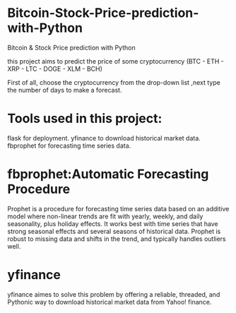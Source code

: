 # Bitcoin-Stock-Price-prediction-with-Python
Bitcoin &amp; Stock Price prediction with Python 

this project aims to predict the price of some cryptocurrency (BTC - ETH - XRP - LTC - DOGE - XLM - BCH)

First of all, choose the cryptocurrency from the drop-down list ,next type the number of days to make a forecast.

# Tools used in this project: 
flask for deployment.
yfinance to download historical market data.
fbprophet for forecasting time series data.


# fbprophet:Automatic Forecasting Procedure
Prophet is a procedure for forecasting time series data based on an additive model where non-linear trends are fit with yearly, weekly, and daily seasonality, plus holiday effects. It works best with time series that have strong seasonal effects and several seasons of historical data. Prophet is robust to missing data and shifts in the trend, and typically handles outliers well.

# yfinance
yfinance aimes to solve this problem by offering a reliable, threaded, and Pythonic way to download historical market data from Yahoo! finance.
